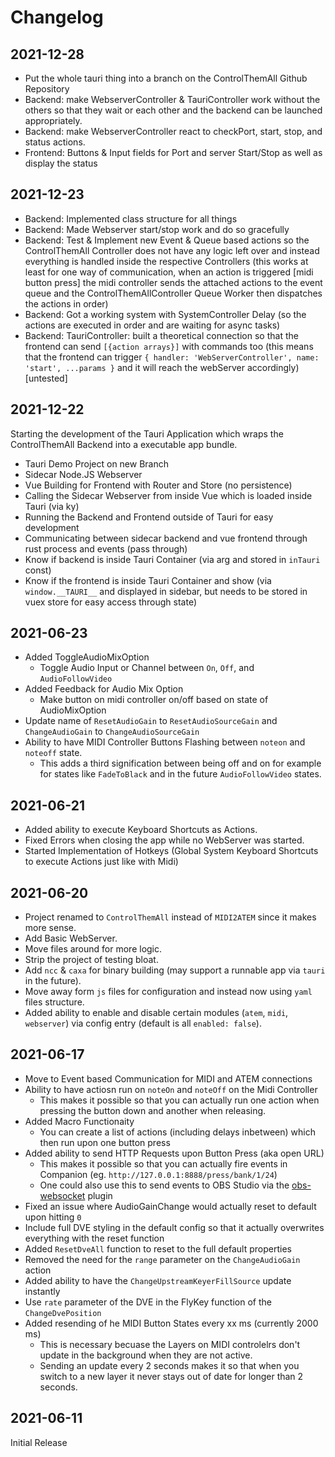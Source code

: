 # Changelog

## 2021-12-28

- Put the whole tauri thing into a branch on the ControlThemAll Github Repository
- Backend: make WebserverController & TauriController work without the others so that they wait or each other and the backend can be launched appropriately.
- Backend: make WebserverController react to checkPort, start, stop, and status actions.
- Frontend: Buttons & Input fields for Port and server Start/Stop as well as display the status
## 2021-12-23

- Backend: Implemented class structure for all things
- Backend: Made Webserver start/stop work and do so gracefully
- Backend: Test & Implement new Event & Queue based actions so the ControlThemAll Controller does not have any logic left over and instead everything is handled inside the respective Controllers (this works at least for one way of communication, when an action is triggered [midi button press] the midi controller sends the attached actions to the event queue and the ControlThemAllController Queue Worker then dispatches the actions in order)
- Backend: Got a working system with SystemController Delay (so the actions are executed in order and are waiting for async tasks)
- Backend: TauriController: built a theoretical connection so that the frontend can send `[{action arrays}]` with commands too (this means that the frontend can trigger `{ handler: 'WebServerController', name: 'start', ...params }` and it will reach the webServer accordingly) [untested]

## 2021-12-22

Starting the development of the Tauri Application which wraps the ControlThemAll Backend into a executable app bundle.

- Tauri Demo Project on new Branch
- Sidecar Node.JS Webserver
- Vue Building for Frontend with Router and Store (no persistence)
- Calling the Sidecar Webserver from inside Vue which is loaded inside Tauri (via ky)
- Running the Backend and Frontend outside of Tauri for easy development
- Communicating between sidecar backend and vue frontend through rust process and events (pass through)
- Know if backend is inside Tauri Container (via arg and stored in `inTauri` const)
- Know if the frontend is inside Tauri Container and show (via `window.__TAURI__` and displayed in sidebar, but needs to be stored in vuex store for easy access through state)

## 2021-06-23

- Added ToggleAudioMixOption
  + Toggle Audio Input or Channel between `On`, `Off`, and `AudioFollowVideo`
- Added Feedback for Audio Mix Option
  + Make button on midi controller on/off based on state of AudioMixOption
- Update name of `ResetAudioGain` to `ResetAudioSourceGain` and `ChangeAudioGain` to `ChangeAudioSourceGain`
- Ability to have MIDI Controller Buttons Flashing between `noteon` and `noteoff` state.
  + This adds a third signification between being off and on for example for states like `FadeToBlack` and in the future `AudioFollowVideo` states.

## 2021-06-21

- Added ability to execute Keyboard Shortcuts as Actions.
- Fixed Errors when closing the app while no WebServer was started.
- Started Implementation of Hotkeys (Global System Keyboard Shortcuts to execute Actions just like with Midi)

## 2021-06-20

- Project renamed to `ControlThemAll` instead of `MIDI2ATEM` since it makes more sense.
- Add Basic WebServer.
- Move files around for more logic.
- Strip the project of testing bloat.
- Add `ncc` & `caxa` for binary building (may support a runnable app via `tauri` in the future).
- Move away form `js` files for configuration and instead now using `yaml` files structure.
- Added ability to enable and disable certain modules (`atem`, `midi`, `webserver`) via config entry (default is all `enabled: false`).


## 2021-06-17

- Move to Event based Communication for MIDI and ATEM connections
- Ability to have actiosn run on `noteOn` and `noteOff` on the Midi Controller
  + This makes it possible so that you can actually run one action when pressing the button down and another when releasing.
- Added Macro Functionaity
  + You can create a list of actions (including delays inbetween) which then run upon one button press
- Added ability to send HTTP Requests upon Button Press (aka open URL)
  + This makes it possible so that you can actually fire events in Companion (eg. `http://127.0.0.1:8888/press/bank/1/24`)
  + One could also use this to send events to OBS Studio via the [obs-websocket](https://obsproject.com/forum/resources/obs-websocket-remote-control-obs-studio-from-websockets.466/) plugin
- Fixed an issue where AudioGainChange would actually reset to default upon hitting `0`
- Include full DVE styling in the default config so that it actually overwrites everything with the reset function
- Added `ResetDveAll` function to reset to the full default properties
- Removed the need for the `range` parameter on the `ChangeAudioGain` action
- Added ability to have the `ChangeUpstreamKeyerFillSource` update instantly
- Use `rate` parameter of the DVE in the FlyKey function of the `ChangeDvePosition`
- Added resending of he MIDI Button States every xx ms (currently 2000 ms)
  + This is necessary becuase the Layers on MIDI controlelrs don't update in the background when they are not active.
  + Sending an update every 2 seconds makes it so that when you switch to a new layer it never stays out of date for longer than 2 seconds.

## 2021-06-11

Initial Release
